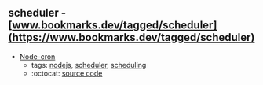 scheduler - [www.bookmarks.dev/tagged/scheduler](https://www.bookmarks.dev/tagged/scheduler)
---
* [Node-cron](http://merencia.github.io/node-cron/)
    * tags: [nodejs](../tagged/nodejs.md), [scheduler](../tagged/scheduler.md), [scheduling](../tagged/scheduling.md)
    * :octocat: [source code](https://github.com/merencia/node-cron)
